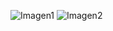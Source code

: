 ![Imagen1](https://user-images.githubusercontent.com/87151125/147708338-baf31ecd-c34d-45cc-b1b0-f1031d73b61e.png)
![Imagen2](https://user-images.githubusercontent.com/87151125/147708341-64a3fe11-3f40-4927-baaa-e7a07c1e03b7.png)
